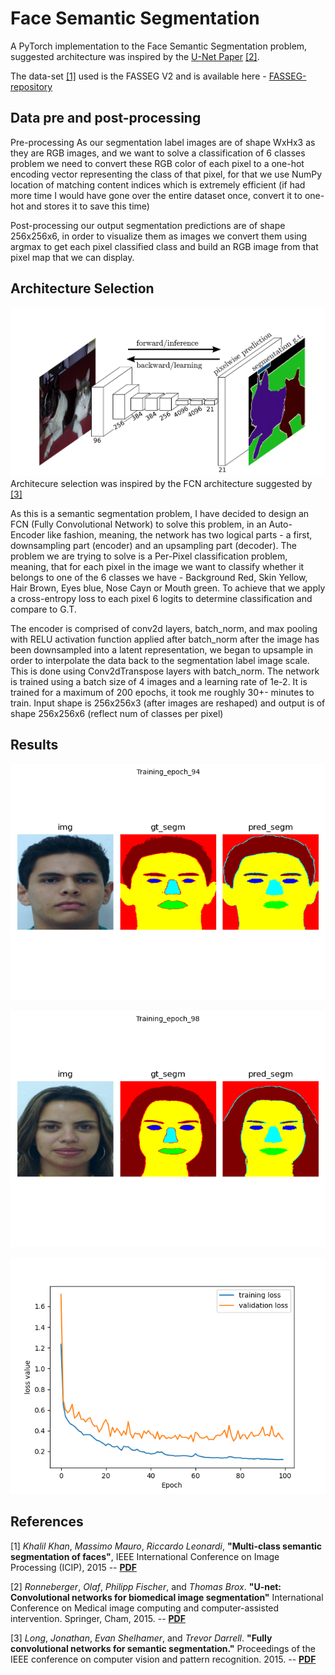 # Face Semantic Segmentation
A PyTorch implementation to the Face Semantic Segmentation problem, suggested architecture was inspired by the [U-Net Paper](https://arxiv.org/pdf/1505.04597.pdf) [[2]](#2).

The data-set [[1]](#1) used is the FASSEG V2 and is available here - [FASSEG-repository](https://github.com/massimomauro/FASSEG-repository)

## Data pre and post-processing
Pre-processing As our segmentation label images are of shape WxHx3 as they are RGB images, 
and we want to solve a classification of 6 classes problem we need to convert these RGB color of each pixel to a one-hot encoding vector representing the class of that pixel, 
for that we use NumPy location of matching content indices which is extremely efficient (if had more time I would have gone over the entire dataset once, 
convert it to one-hot and stores it to save this time)

Post-processing our output segmentation predictions are of shape 256x256x6, 
in order to visualize them as images we convert them using argmax to get each pixel classified class and build an RGB image from that pixel map that we can display.


## Architecture Selection

![archeticture](results/FCN-img.png?raw=true "FCN Architecture")
Architecure selection was inspired by the FCN architecture suggested by [[3]](#3)

As this is a semantic segmentation problem, 
I have decided to design an FCN (Fully Convolutional Network) to solve this problem, 
in an Auto-Encoder like fashion, meaning, the network has two logical parts - a first, 
downsampling part (encoder) and an upsampling part (decoder). 
The problem we are trying to solve is a Per-Pixel classification problem, 
meaning, that for each pixel in the image we want to classify whether it belongs to one of the 6 classes we have - Background Red, Skin Yellow, Hair Brown, Eyes blue, Nose Cayn or Mouth green.
To achieve that we apply a cross-entropy loss to each pixel 6 logits to determine classification and compare to G.T.

The encoder is comprised of conv2d layers, batch_norm, and max pooling with RELU activation function applied after batch_norm after the image has been downsampled into a latent representation, we began to upsample in order to interpolate the data back to the segmentation label image scale. This is done using Conv2dTranspose layers with batch_norm. The network is trained using a batch size of 4 images and a learning rate of 1e-2. It is trained for a maximum of 200 epochs, it took me roughly 30+- minutes to train.  Input shape is 256x256x3 (after images are reshaped) and output is of shape 256x256x6 (reflect num of classes per pixel)




## Results

![Training_epoch_94](results/Training_epoch_94.png?raw=true "Title")

![Training_epoch_98](results/Training_epoch_98.png?raw=true "Title")

![loss](results/train_validation_loss_graphs.png?raw=true "Title")


## References

<a id="1">[1]</a> 
*Khalil Khan*, *Massimo Mauro*, *Riccardo Leonardi*,
**"Multi-class semantic segmentation of faces"**,
IEEE International Conference on Image Processing (ICIP), 2015
-- [**PDF**](https://github.com/massimomauro/FASSEG-repository/blob/master/papers/multiclass_face_segmentation_ICIP2015.pdf)

<a id="2">[2]</a> 
*Ronneberger*, *Olaf*, *Philipp Fischer*, and *Thomas Brox*. 
**"U-net: Convolutional networks for biomedical image segmentation"** 
International Conference on Medical image computing and computer-assisted intervention. 
Springer, Cham, 2015. -- [**PDF**](https://arxiv.org/pdf/1505.04597.pdf)

<a id="3">[3]</a> 
*Long*, *Jonathan*, *Evan Shelhamer*, and *Trevor Darrell*. **"Fully convolutional networks for semantic segmentation."** 
Proceedings of the IEEE conference on computer vision and pattern recognition. 2015. -- [**PDF**](https://www.cv-foundation.org/openaccess/content_cvpr_2015/papers/Long_Fully_Convolutional_Networks_2015_CVPR_paper.pdf)

